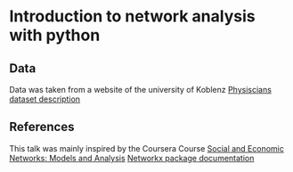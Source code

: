 # Introduction to network analysis with python
## Data
Data was taken from a website of the university of Koblenz [Physiscians dataset description](http://konect.uni-koblenz.de/networks/moreno_innovation)

## References
This talk was mainly inspired by the Coursera Course [Social and Economic
Networks: Models and Analysis](https://www.coursera.org/learn/social-economic-networks)
[Networkx package documentation](https://networkx.github.io/documentation/stable/index.html)


